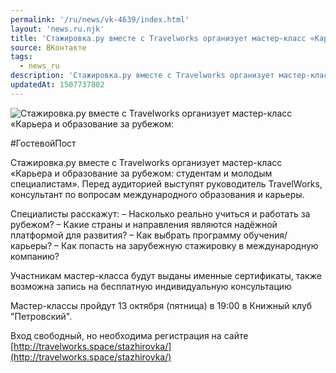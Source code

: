 ```yaml
---
permalink: '/ru/news/vk-4639/index.html'
layout: 'news.ru.njk'
title: 'Стажировка.ру вместе с Travelworks организует мастер-класс «Карьера и образование за рубежом:'
source: ВКонтакте
tags:
  - news_ru
description: 'Стажировка.ру вместе с Travelworks организует мастер-класс «Карьера и образование за рубежом:'
updatedAt: 1507737802
---
```

![Стажировка.ру вместе с Travelworks организует мастер-класс «Карьера и образование за рубежом:](https://sun9-35.userapi.com/impf/c840439/v840439389/12f3d/KNM2Vn94AW8.jpg?size=1280x783&quality=96&sign=0b7cbe6f5a4ca9a83dbb5d1175927ae5&c_uniq_tag=QntE0voZSNPhXE7cVvLT9iXQ5C7ncSUsFJjlj0TCnG4&type=album)

#ГостевойПост

Стажировка.ру вместе с Travelworks организует мастер-класс «Карьера и образование за рубежом: студентам и молодым специалистам». Перед аудиторией выступят руководитель TravelWorks, консультант по вопросам международного образования и карьеры.

Специалисты расскажут:
– Насколько реально учиться и работать за рубежом?
– Какие страны и направления являются надёжной платформой для развития?
– Как выбрать программу обучения/карьеры?
– Как попасть на зарубежную стажировку в международную компанию?

Участникам мастер-класса будут выданы именные сертификаты, также возможна запись на бесплатную индивидуальную консультацию

Мастер-классы пройдут 13 октября (пятница) в 19:00 в Книжный клуб "Петровский".

Вход свободный, но необходима регистрация на сайте [http://travelworks.space/stazhirovka/](http://travelworks.space/stazhirovka/)
